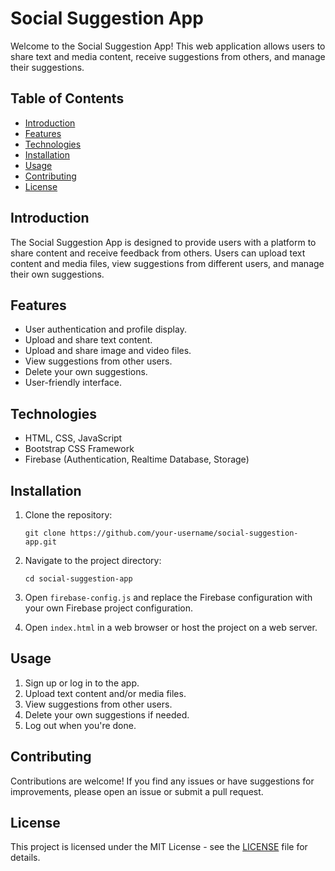 # Social Suggestion App

Welcome to the Social Suggestion App! This web application allows users to share text and media content, receive suggestions from others, and manage their suggestions.

## Table of Contents
- [Introduction](#introduction)
- [Features](#features)
- [Technologies](#technologies)
- [Installation](#installation)
- [Usage](#usage)
- [Contributing](#contributing)
- [License](#license)

## Introduction

The Social Suggestion App is designed to provide users with a platform to share content and receive feedback from others. Users can upload text content and media files, view suggestions from different users, and manage their own suggestions.

## Features

- User authentication and profile display.
- Upload and share text content.
- Upload and share image and video files.
- View suggestions from other users.
- Delete your own suggestions.
- User-friendly interface.

## Technologies

- HTML, CSS, JavaScript
- Bootstrap CSS Framework
- Firebase (Authentication, Realtime Database, Storage)

## Installation

1. Clone the repository:
   ```
   git clone https://github.com/your-username/social-suggestion-app.git
   ```

2. Navigate to the project directory:
   ```
   cd social-suggestion-app
   ```

3. Open `firebase-config.js` and replace the Firebase configuration with your own Firebase project configuration.

4. Open `index.html` in a web browser or host the project on a web server.

## Usage

1. Sign up or log in to the app.
2. Upload text content and/or media files.
3. View suggestions from other users.
4. Delete your own suggestions if needed.
5. Log out when you're done.

## Contributing

Contributions are welcome! If you find any issues or have suggestions for improvements, please open an issue or submit a pull request.

## License

This project is licensed under the MIT License - see the [LICENSE](LICENSE) file for details.

